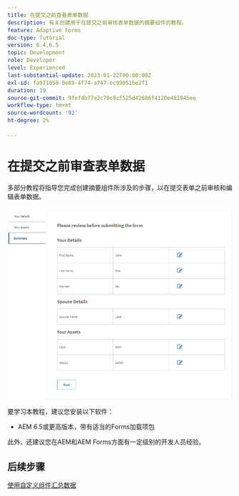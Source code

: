```yaml
---
title: 在提交之前查看表单数据
description: 有关创建用于在提交之前审核表单数据的摘要组件的教程。
feature: Adaptive Forms
doc-type: Tutorial
version: 6.4,6.5
topic: Development
role: Developer
level: Experienced
last-substantial-update: 2023-01-22T00:00:00Z
exl-id: fa971850-0e89-4f74-a747-ec99051be2f1
duration: 19
source-git-commit: 9fef4b77a2c70c8cf525d42686f4120e481945ee
workflow-type: tm+mt
source-wordcount: '92'
ht-degree: 2%

---
```


# 在提交之前审查表单数据

多部分教程将指导您完成创建摘要组件所涉及的步骤，以在提交表单之前审核和编辑表单数据。

![review-form-data](assets/review-form-data.png)

要学习本教程，建议您安装以下软件：

* AEM 6.5或更高版本，带有适当的Forms加载项包

此外，还建议您在AEM和AEM Forms方面有一定级别的开发人员经验。

## 后续步骤

[使用自定义组件汇总数据](./create-component.md)